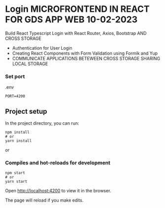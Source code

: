 # Login MICROFRONTEND IN REACT FOR GDS APP WEB 10-02-2023
Build React Typescript Login with React Router, Axios, Bootstrap AND CROSS STORAGE
- Authentication for User Login
- Creating React Components with Form Validation using Formik and Yup
- COMMUNICATE APPLICATIONS BETEWEEN CROSS STORAGE SHARING LOCAL STORAGE

### Set port
.env
```
PORT=4200
```

## Project setup

In the project directory, you can run:

```
npm install
# or
yarn install
```

or

### Compiles and hot-reloads for development

```
npm start
# or
yarn start
```

Open [http://localhost:4200](http://localhost:4200) to view it in the browser.

The page will reload if you make edits.
